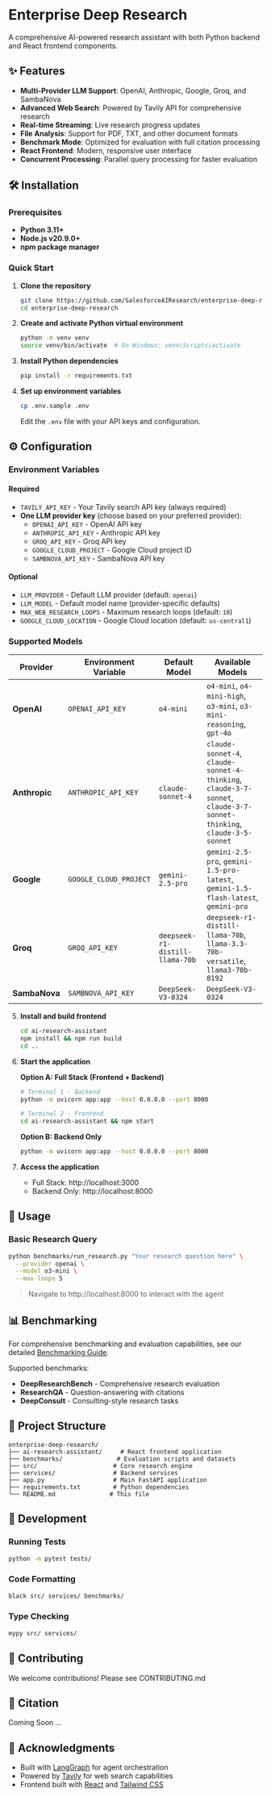 # Enterprise Deep Research

A comprehensive AI-powered research assistant with both Python backend and React frontend components.

## ✨ Features

- **Multi-Provider LLM Support**: OpenAI, Anthropic, Google, Groq, and SambaNova
- **Advanced Web Search**: Powered by Tavily API for comprehensive research
- **Real-time Streaming**: Live research progress updates
- **File Analysis**: Support for PDF, TXT, and other document formats
- **Benchmark Mode**: Optimized for evaluation with full citation processing
- **React Frontend**: Modern, responsive user interface
- **Concurrent Processing**: Parallel query processing for faster evaluation

## 🛠️ Installation

### Prerequisites

- **Python 3.11+**
- **Node.js v20.9.0+**
- **npm package manager**

### Quick Start

1. **Clone the repository**
   ```bash
   git clone https://github.com/SalesforceAIResearch/enterprise-deep-research.git
   cd enterprise-deep-research
   ```

2. **Create and activate Python virtual environment**
   ```bash
   python -m venv venv
   source venv/bin/activate  # On Windows: venv\Scripts\activate
   ```

3. **Install Python dependencies**
   ```bash
   pip install -r requirements.txt
   ```

4. **Set up environment variables**
   ```bash
   cp .env.sample .env
   ```
   
   Edit the `.env` file with your API keys and configuration.

## ⚙️ Configuration

### Environment Variables

#### Required
- `TAVILY_API_KEY` - Your Tavily search API key (always required)
- **One LLM provider key** (choose based on your preferred provider):
  - `OPENAI_API_KEY` - OpenAI API key
  - `ANTHROPIC_API_KEY` - Anthropic API key
  - `GROQ_API_KEY` - Groq API key
  - `GOOGLE_CLOUD_PROJECT` - Google Cloud project ID
  - `SAMBNOVA_API_KEY` - SambaNova API key

#### Optional
- `LLM_PROVIDER` - Default LLM provider (default: `openai`)
- `LLM_MODEL` - Default model name (provider-specific defaults)
- `MAX_WEB_RESEARCH_LOOPS` - Maximum research loops (default: `10`)
- `GOOGLE_CLOUD_LOCATION` - Google Cloud location (default: `us-central1`)

### Supported Models

| Provider | Environment Variable | Default Model | Available Models |
|----------|---------------------|---------------|------------------|
| **OpenAI** | `OPENAI_API_KEY` | `o4-mini` | `o4-mini`, `o4-mini-high`, `o3-mini`, `o3-mini-reasoning`, `gpt-4o` |
| **Anthropic** | `ANTHROPIC_API_KEY` | `claude-sonnet-4` | `claude-sonnet-4`, `claude-sonnet-4-thinking`, `claude-3-7-sonnet`, `claude-3-7-sonnet-thinking`, `claude-3-5-sonnet` |
| **Google** | `GOOGLE_CLOUD_PROJECT` | `gemini-2.5-pro` | `gemini-2.5-pro`, `gemini-1.5-pro-latest`, `gemini-1.5-flash-latest`, `gemini-pro` |
| **Groq** | `GROQ_API_KEY` | `deepseek-r1-distill-llama-70b` | `deepseek-r1-distill-llama-70b`, `llama-3.3-70b-versatile`, `llama3-70b-8192` |
| **SambaNova** | `SAMBNOVA_API_KEY` | `DeepSeek-V3-0324` | `DeepSeek-V3-0324` |

5. **Install and build frontend**
   ```bash
   cd ai-research-assistant
   npm install && npm run build
   cd ..
   ```

6. **Start the application**
   
   **Option A: Full Stack (Frontend + Backend)**
   ```bash
   # Terminal 1 - Backend
   python -m uvicorn app:app --host 0.0.0.0 --port 8000
   
   # Terminal 2 - Frontend
   cd ai-research-assistant && npm start
   ```
   
   **Option B: Backend Only**
   ```bash
   python -m uvicorn app:app --host 0.0.0.0 --port 8000
   ```

7. **Access the application**
   - Full Stack: http://localhost:3000
   - Backend Only: http://localhost:8000



## 🚀 Usage

### Basic Research Query
```bash
python benchmarks/run_research.py "Your research question here" \
  --provider openai \
  --model o3-mini \
  --max-loops 5
```

> Navigate to http://localhost:8000 to interact with the agent

## 📊 Benchmarking

For comprehensive benchmarking and evaluation capabilities, see our detailed [Benchmarking Guide](benchmarks/README.md).

Supported benchmarks:
- **DeepResearchBench** - Comprehensive research evaluation
- **ResearchQA** - Question-answering with citations
- **DeepConsult** - Consulting-style research tasks

## 📁 Project Structure

```
enterprise-deep-research/
├── ai-research-assistant/     # React frontend application
├── benchmarks/               # Evaluation scripts and datasets
├── src/                     # Core research engine
├── services/                # Backend services
├── app.py                   # Main FastAPI application
├── requirements.txt         # Python dependencies
└── README.md               # This file
```

## 🔧 Development

### Running Tests
```bash
python -m pytest tests/
```

### Code Formatting
```bash
black src/ services/ benchmarks/
```

### Type Checking
```bash
mypy src/ services/
```

## 🤝 Contributing

We welcome contributions! Please see CONTRIBUTING.md

## 📝 Citation

Coming Soon ...

## 🙏 Acknowledgments

- Built with [LangGraph](https://github.com/langchain-ai/langgraph) for agent orchestration
- Powered by [Tavily](https://tavily.com) for web search capabilities
- Frontend built with [React](https://reactjs.org/) and [Tailwind CSS](https://tailwindcss.com/)
